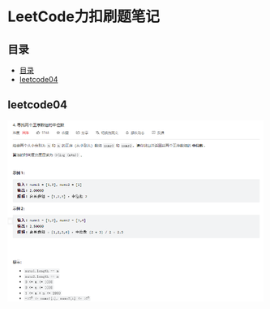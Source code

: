 # LeetCode力扣刷题笔记

## 目录

- [目录](#目录)
- [leetcode04](##leetcode04)

## leetcode04

![img](.assert/leet04.png)
